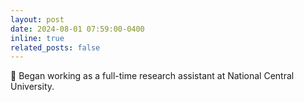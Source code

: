 ```yaml
---
layout: post
date: 2024-08-01 07:59:00-0400
inline: true
related_posts: false
---
```


:office: Began working as a full-time research assistant at National Central University.
